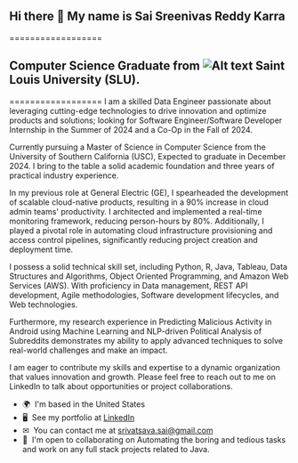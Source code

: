 ## Hi there 👋 My name is Sai Sreenivas Reddy Karra 
==================
## Computer Science Graduate from ![Alt text](https://www.slu.edu/marcom/tools-downloads/imgs/logomark/slu-logomark-blue-rgb.png) Saint Louis University (SLU).
==================
I am a skilled Data Engineer passionate about leveraging cutting-edge technologies to drive innovation and optimize products and solutions; looking for Software Engineer/Software Developer Internship in the Summer of 2024 and a Co-Op in the Fall of 2024. 

Currently pursuing a Master of Science in Computer Science from the University of Southern California (USC), Expected to graduate in December 2024. I bring to the table a solid academic foundation and three years of practical industry experience.

In my previous role at General Electric (GE), I spearheaded the development of scalable cloud-native products, resulting in a 90% increase in cloud admin teams' productivity. I architected and implemented a real-time monitoring framework, reducing person-hours by 80%. Additionally, I played a pivotal role in automating cloud infrastructure provisioning and access control pipelines, significantly reducing project creation and deployment time.

I possess a solid technical skill set, including Python, R, Java, Tableau, Data Structures and Algorithms, Object Oriented Programming, and Amazon Web Services (AWS). With proficiency in Data management, REST API development, Agile methodologies, Software development lifecycles, and Web technologies.

Furthermore, my research experience in Predicting Malicious Activity in Android using Machine Learning and NLP-driven Political Analysis of Subreddits demonstrates my ability to apply advanced techniques to solve real-world challenges and make an impact.

I am eager to contribute my skills and expertise to a dynamic organization that values innovation and growth. Please feel free to reach out to me on LinkedIn to talk about opportunities or project collaborations.

* 🌍  I'm based in the United States 
* 🖥  See my portfolio at [LinkedIn](https://www.linkedin.com/in/sai-sreenivas-reddy-k/) 
* ✉  You can contact me at [srivatsava.sai@gmail.com](mailto:srivatsava.sai@gmail.com) 
* 🤝  I'm open to collaborating on Automating the boring and tedious tasks and work on any full stack projects related to Java.


<!--
**sreenivas98/sreenivas98** is a ✨ _special_ ✨ repository because its `README.md` (this file) appears on your GitHub profile.

Here are some ideas to get you started:

- 🔭 I’m currently working on ...
- 🌱 I’m currently learning ...
- 👯 I’m looking to collaborate on ...
- 🤔 I’m looking for help with ...
- 💬 Ask me about ...
- 📫 How to reach me: ...
- 😄 Pronouns: ...
- ⚡ Fun fact: ...
-->
